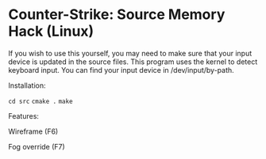 # Counter-Strike: Source Memory Hack (Linux)

If you wish to use this yourself, you may need to make sure that your input device is updated in the source files. This program
uses the kernel to detect keyboard input. You can find your input device in /dev/input/by-path. 

Installation:

`cd src`
`cmake .`
`make`

Features:

Wireframe (F6) 

Fog override (F7)
